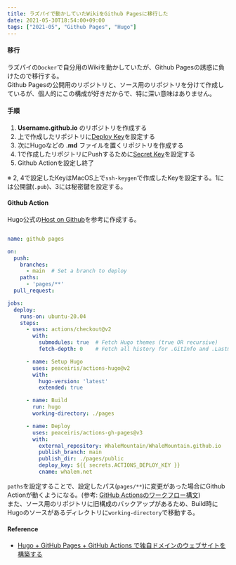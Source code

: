 ```yaml
---
title: ラズパイで動かしていたWikiをGithub Pagesに移行した
date: 2021-05-30T18:54:00+09:00
tags: ["2021-05", "Github Pages", "Hugo"]
---
```


#### 移行

ラズパイの`Docker`で自分用のWikiを動かしていたが、Github Pagesの誘惑に負けたので移行する。  
Github Pagesの公開用のリポジトリと、ソース用のリポジトリを分けて作成しているが、個人的にこの構成が好きだからで、特に深い意味はありません。

#### 手順

1. **Username.github.io** のリポジトリを作成する
1. 上で作成したリポジトリに[Deploy Key](https://docs.github.com/ja/developers/overview/managing-deploy-keys#デプロイキー)を設定する
1. 次にHugoなどの **.md** ファイルを置くリポジトリを作成する
1. 1で作成したリポジトリにPushするために[Secret Key](https://docs.github.com/ja/actions/reference/encrypted-secrets#リポジトリの暗号化されたシークレットの作成)を設定する
1. Github Actionを設定し終了

※ 2, 4で設定したKeyはMacOS上で`ssh-keygen`で作成したKeyを設定する。1には公開鍵(`.pub`)、3には秘密鍵を設定する。

#### Github Action

Hugo公式の[Host on Github](https://gohugo.io/hosting-and-deployment/hosting-on-github/)を参考に作成する。  

```yaml

name: github pages

on:
  push:
    branches:
      - main  # Set a branch to deploy
    paths:
      - 'pages/**'
  pull_request:

jobs:
  deploy:
    runs-on: ubuntu-20.04
    steps:
      - uses: actions/checkout@v2
        with:
          submodules: true  # Fetch Hugo themes (true OR recursive)
          fetch-depth: 0    # Fetch all history for .GitInfo and .Lastmod

      - name: Setup Hugo
        uses: peaceiris/actions-hugo@v2
        with:
          hugo-version: 'latest'
          extended: true

      - name: Build
        run: hugo
        working-directory: ./pages

      - name: Deploy
        uses: peaceiris/actions-gh-pages@v3
        with: 
          external_repository: WhaleMountain/WhaleMountain.github.io
          publish_branch: main
          publish_dir: ./pages/public
          deploy_key: ${{ secrets.ACTIONS_DEPLOY_KEY }}
          cname: whalem.net
```

`paths`を設定することで、設定したパス(`pages/**`)に変更があった場合にGithub Actionが動くようになる。(参考: [GitHub Actionsのワークフロー構文](https://docs.github.com/ja/actions/reference/workflow-syntax-for-github-actions))  
また、ソース用のリポジトリに旧構成のバックアップがあるため、Build時にHugoのソースがあるディレクトリに`working-directory`で移動する。

#### Reference

* [Hugo + GitHub Pages + GitHub Actions で独自ドメインのウェブサイトを構築する](https://zenn.dev/nikaera/articles/hugo-github-actions-for-github-pages)

